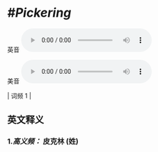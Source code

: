 # ***\#Pickering*** 
英音
<audio src="./media/Pickering-B.aac" controls="controls"></audio>

美音
<audio src="./media/Pickering.aac" controls="controls"></audio>



| 词频 1 |  

英文释义
---
### 1.*高义频：* **皮克林 (姓)**  


